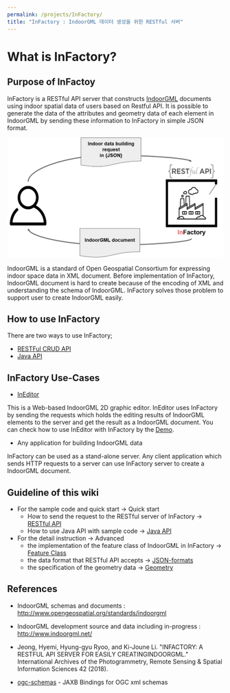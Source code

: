 ```yaml
---
permalink: /projects/InFactory/
title: "InFactory : IndoorGML 데이터 생성을 위한 RESTful 서버" 
---
```


What is InFactory?
==================

## Purpose of InFactoy

InFactory is a RESTful API server that constructs [IndoorGML](http://www.opengeospatial.org/standards/indoorgml) documents using indoor spatial data of users based on Restful API. It is possible to generate the data of the attributes and geometry data of each element in IndoorGML by sending these information to InFactory in simple JSON format.

![InFactoryIntro](./InFactory_intro.png)

IndoorGML is a standard of Open Geospatial Consortium for expressing indoor space data in XML document. Before implementation of InFactory, IndoorGML document is hard to create because of the encoding of XML and understanding the schema of IndoorGML. InFactory solves those problem to support user to create IndoorGML easily.  


## How to use InFactory

There are two ways to use InFactory;

* [RESTFul CRUD API](https://github.com/STEMLab/InFactory/wiki/RESTful-API)
* [Java API](https://github.com/STEMLab/InFactory/wiki/CRUD-API)

## InFactory Use-Cases

* [InEditor](https://github.com/STEMLab/InEditor)

This is a Web-based IndoorGML 2D graphic editor. InEditor uses InFactory by sending the requests which holds the editing results of IndoorGML elements to the server and get the result as a IndoorGML document. You can check how to use InEditor with InFactory by the [Demo](https://www.youtube.com/watch?v=eW2Tpq2Yk_c&feature=youtu.be).

* Any application for building IndoorGML data

InFactory can be used as a stand-alone server. Any client application which sends HTTP requests to a server can use InFactory server to create a IndoorGML document.

## Guideline of this wiki

* For the sample code and quick start -> Quick start
  * How to send the request to the RESTful server of InFactory -> [RESTful API](https://github.com/STEMLab/InFactory/wiki/RESTful-API)
  * How to use Java API with sample code -> [Java API](https://github.com/STEMLab/InFactory/wiki/CRUD-API)
* For the detail instruction -> Advanced
  * the implementation of the feature class of IndoorGML in InFactory -> [Feature Class](https://github.com/STEMLab/InFactory/wiki/Feature-class)
  * the data format that RESTful API accepts -> [JSON-formats](https://github.com/STEMLab/InFactory/wiki/JSON-format)
  * the specification of the geometry data -> [Geometry](https://github.com/STEMLab/InFactory/wiki/Geometry)



## References

* IndoorGML schemas and documents :
http://www.opengeospatial.org/standards/indoorgml

* IndoorGML development source and data including in-progress : http://www.indoorgml.net/

* Jeong, Hyemi, Hyung-gyu Ryoo, and Ki-Joune Li. "INFACTORY: A RESTFUL API SERVER FOR EASILY CREATINGINDOORGML." International Archives of the Photogrammetry, Remote Sensing & Spatial Information Sciences 42 (2018).

* [ogc-schemas](https://github.com/highsource/ogc-schemas) - JAXB Bindings for OGC xml schemas

